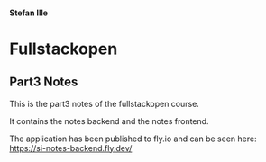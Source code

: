 #### Stefan Ille

# Fullstackopen 

## Part3 Notes

This is the part3 notes of the fullstackopen course.

It contains the notes backend and the notes frontend.


The application has been published to fly.io and can be seen here:  
https://si-notes-backend.fly.dev/

